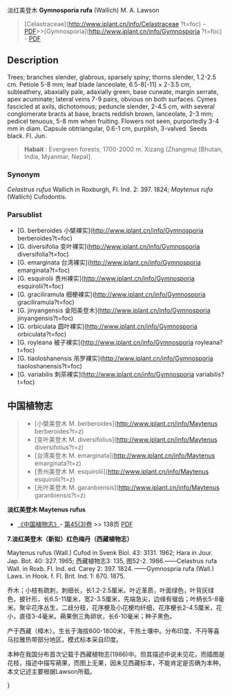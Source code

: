 淡红美登木 **Gymnosporia rufa** (Wallich) M. A. Lawson

> [Celastraceae](http://www.iplant.cn/info/Celastraceae ?t=foc) - [PDF](http://iplant.cn/foc/pdf/Celastraceae.pdf)>>[Gymnosporia](http://www.iplant.cn/info/Gymnosporia ?t=foc) - [PDF](http://www.iplant.cn/foc/pdf/Gymnosporia.pdf)

## Description

Trees; branches slender, glabrous, sparsely spiny; thorns slender, 1.2-2.5 cm. Petiole 5-8 mm; leaf blade lanceolate, 6.5-8[-11] × 2-3.5 cm, subleathery, abaxially pale, adaxially green, base cuneate, margin serrate, apex acuminate; lateral veins 7-9 pairs, obvious on both surfaces. Cymes fascicled at axils, dichotomous; peduncle slender, 2-4.5 cm, with several conglomerate bracts at base, bracts reddish brown, lanceolate, 2-3 mm; pedicel tenuous, 5-8 mm when fruiting. Flowers not seen, purportedly 3-4 mm in diam. Capsule obtriangular, 0.6-1 cm, purplish, 3-valved. Seeds black. Fl. Jun.

> **Habait** : 
> Evergreen forests; 1700-2000 m. Xizang (Zhangmu) [Bhutan, India, Myanmar, Nepal].

### Synonym
*Celastrus rufus* Wallich in Roxburgh, Fl. Ind. 2: 397. 1824; *Maytenus rufa* (Wallich) Cufodontis.

### Parsublist

* [G.  berberoides  小檗裸实](http://www.iplant.cn/info/Gymnosporia berberoides?t=foc)
* [G.  diversifolia  变叶裸实](http://www.iplant.cn/info/Gymnosporia diversifolia?t=foc)
* [G.  emarginata  台湾裸实](http://www.iplant.cn/info/Gymnosporia emarginata?t=foc)
* [G.  esquirolii  贵州裸实](http://www.iplant.cn/info/Gymnosporia esquirolii?t=foc)
* [G.  graciliramula  细梗裸实](http://www.iplant.cn/info/Gymnosporia graciliramula?t=foc)
* [G.  jinyangensis  金阳美登木](http://www.iplant.cn/info/Gymnosporia jinyangensis?t=foc)
* [G.  orbiculata  圆叶裸实](http://www.iplant.cn/info/Gymnosporia orbiculata?t=foc)
* [G.  royleana  被子裸实](http://www.iplant.cn/info/Gymnosporia royleana?t=foc)
* [G.  tiaoloshanensis  吊罗裸实](http://www.iplant.cn/info/Gymnosporia tiaoloshanensis?t=foc)
* [G.  variabilis  刺茶裸实](http://www.iplant.cn/info/Gymnosporia variabilis?t=foc)

## 中国植物志

> * [小檗美登木  M.  berberoides](http://www.iplant.cn/info/Maytenus berberoides?t=z)
> * [变叶美登木  M.  diversifolius](http://www.iplant.cn/info/Maytenus diversifolius?t=z)
> * [台湾美登木  M.  emarginata](http://www.iplant.cn/info/Maytenus emarginata?t=z)
> * [贵州美登木  M.  esquirolii](http://www.iplant.cn/info/Maytenus esquirolii?t=z)
> * [光叶美登木  M.  garanbiensis](http://www.iplant.cn/info/Maytenus garanbiensis?t=z)

**淡红美登木 Maytenus rufus**

* [《中国植物志》](http://www.iplant.cn/frps)- [第45(3)卷](http://www.iplant.cn/frps/vol/45(3)) >> 138页 [PDF](http://www.iplant.cn/frps/pdf/45(3)/138.PDF)

**7.淡红美登木（新拟）红色梅丹（西藏植物志）**

Maytenus rufus (Wall.) Cufod in Svenk Biol. 43: 3131. 1962; Hara in Jour. Jap. Bot. 40: 327. 1965; 西藏植物志3: 135, 图52-2. 1986.——Celastrus rufa Wall. in Roxb. Fl. Ind. ed. Carey 2: 397. 1824. ——Gymnospria rufa (Wall.) Laws. in Hook. f. Fl. Brit. Ind. 1: 670. 1875.

乔木；小枝有疏刺，刺细长，长1.2-2.5厘米。叶近革质，叶面绿色，叶背灰绿色，披针形，长6.5-11厘米，宽2-3.5厘米，先端急尖，边缘有锯齿；叶柄长5-8毫米。聚伞花序丛生，二歧分枝，花序梗及小花梗均纤细，花序梗长2-4.5厘米，花小，直径3-4毫米。蒴果倒三角卵状，长6-10毫米；种子黑色。

产于西藏（樟木）。生长于海拔600-1800米，干热土壤中。分布印度、不丹等喜马拉雅热带部分地区。模式标本采自印度。

本种在我国分布首次记载于西藏植物志(1986)中。但其描述中说未见花，而插图是花枝，描述中描写蒴果，而图上无果，因未见西藏标本，不能肯定是否确为本种。本文记述主要根据Lawson所载。

}